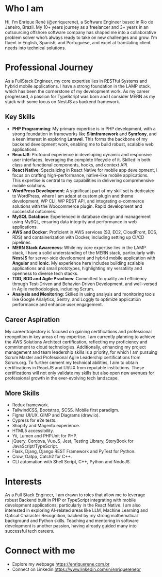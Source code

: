 # Who I am
Hi, I'm Enrique René (@enriquerene), a Software Engineer based in Rio de Janeiro, Brazil. My 10+ years journey as a freelancer and 3+ years in an outsourcing offshore software company has shaped me into a collaborative problem solver who’s always ready to take on new challenges and grow. I'm fluent in English, Spanish, and Portuguese, and excel at translating client needs into technical solutions.

# Professional Journey
As a FullStack Engineer, my core expertise lies in RESTful Systems and hybrid mobile applications. I have a strong foundation in the LAMP stack, which has been the cornerstone of my development work. As my career progressed, a passion for TypeScript was born and I consider MERN as my stack with some focus on NestJS as backend framework.

## Key Skills
 + **PHP Programming**: My primary expertise is in PHP development, with a strong foundation in frameworks like **Slimframework** and **Symfony**, and a keen interest in exploring **Laravel**. This forms the backbone of my backend development work, enabling me to build robust, scalable web applications.
 + **ReactJS**: Profound experience in developing dynamic and responsive user interfaces, leveraging the complete lifecycle of it. Skilled in both class and functional components, hooks, and context API.
 + **React Native**: Specializing in React Native for mobile app development, I focus on crafting high-performance, native-like mobile applications. This expertise is central to my capabilities in delivering comprehensive mobile solutions.
 + **WordPress Development**: A significant part of my skill set is dedicated to WordPress, where I am adept at custom plugin and theme development, WP CLI, WP REST API, and integrating e-commerce solutions with the Woocommerce plugin. Rapid development and successful outcomes.
 + **MySQL Database**: Experienced in database design and management using MySQL, ensuring data integrity and performance in web applications.
 + **AWS and Docker**: Proficient in AWS services (S3, EC2, CloudFront, ECS, RDS) and containerization with Docker, including setting up CI/CD pipelines.
 + **MERN Stack Awareness**: While my core expertise lies in the LAMP stack, I have a solid understanding of the MERN stack, particularly with **NestJS** for server-side development and hybrid mobile application with **Angular** and **Ionic**. My experience here includes building scalable applications and small prototypes, highlighting my versatility and openness to diverse tech stacks.
 + **TDD, BDD and Agile Practices**: Committed to quality and efficiency through Test-Driven and Behavior-Driven Development, and well-versed in Agile methodologies, including Scrum.
 + **Analysis and Monitoring**: Skilled in using analysis and monitoring tools like Google Analytics, Sentry, and Loggly to optimize application performance and enhance user engagement.

## Career Aspiration
My career trajectory is focused on gaining certifications and professional recognition in key areas of my expertise. I am currently planning to achieve the AWS Solutions Architect certification, reflecting my proficiency and commitment to cloud technologies. Additionally, enhancing my project management and team leadership skills is a priority, for which I am pursuing Scrum Master and Professional Agile Leadership certifications from Scrum.org. To further cement my technical abilities, I aim to obtain certifications in ReactJS and UI/UX from reputable institutions. These certifications will not only validate my skills but also open new avenues for professional growth in the ever-evolving tech landscape.

## More Skills
+ Redux framework.
+ TailwindCSS, Bootstrap, SCSS. Mobile first paradigm.
+ Figma UI/UX. GIMP and Diagrams (draw.io).
+ Cypress for e2e tests.
+ Shopify and Magento experience.
+ HTML5 accessibility.
+ Yii, Lumen and PHPUnit for PHP.
+ jQuery, Cordova, VueJS, Jest, Testing Library, StoryBook for JavaScript/TypeScript.
+ Flask, Djang, Django REST Framework and PyTest for Python.
+ Crow, Oatpp, Catch2 for C++.
+ CLI automation with Shell Script, C++, Python and NodeJS.

# Interests
As a Full Stack Engineer, I am drawn to roles that allow me to leverage robust Backend built in PHP or TypeScript integrating with mobile development applications, particularly in the React Native. I am also interested in exploring AI-related areas like LLM, Machine Learning and Optical Character Recognition, backed by my strong mathematical background and Python skills. Teaching and mentoring in software development is another passion, having already guided many into successful tech careers.

# Connect with me
- Explore my webpage https://enriquerene.com.br
- Connect on Linkedin https://www.linkedin.com/in/enriquerenebr

